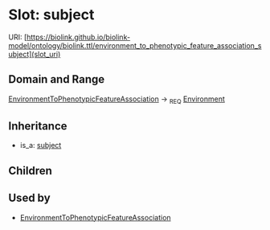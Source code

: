 # Slot: subject




URI: [https://biolink.github.io/biolink-model/ontology/biolink.ttl/environment_to_phenotypic_feature_association_subject](slot_uri)
## Domain and Range

[EnvironmentToPhenotypicFeatureAssociation](EnvironmentToPhenotypicFeatureAssociation.md) ->  <sub>REQ</sub> [Environment](Environment.md)
## Inheritance

 *  is_a: [subject](subject.md)
## Children

## Used by

 * [EnvironmentToPhenotypicFeatureAssociation](EnvironmentToPhenotypicFeatureAssociation.md)
